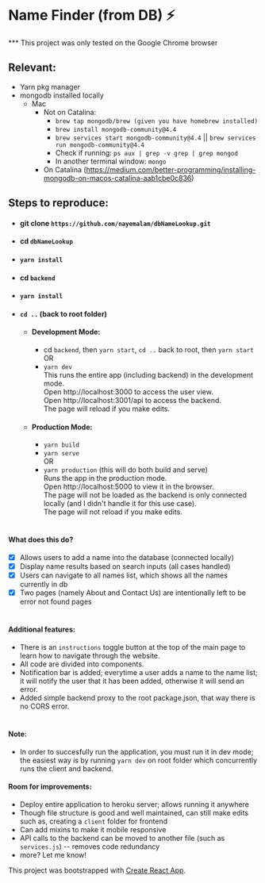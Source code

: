 # Name Finder (from DB) ⚡

*** This project was only tested on the Google Chrome browser

## Relevant: 
- Yarn pkg manager
- mongodb installed locally 
  - Mac
    - Not on Catalina:
      - `brew tap mongodb/brew (given you have homebrew installed)`
      - `brew install mongodb-community@4.4`
      - `brew services start mongodb-community@4.4` || `brew services run mongodb-community@4.4`
      - Check if running: `ps aux | grep -v grep | grep mongod`
      - In another terminal window: `mongo` 
    - On Catalina (https://medium.com/better-programming/installing-mongodb-on-macos-catalina-aab1cbe0c836)
## Steps to reproduce:
- #### git clone `https://github.com/nayemalam/dbNameLookup.git`
- #### cd `dbNameLookup`
- #### `yarn install`
- #### cd `backend`
- #### `yarn install`
- #### `cd ..` (back to root folder)

  - #### Development Mode:
    - cd `backend`, then `yarn start`, `cd ..` back to root, then `yarn start` <br />
    OR <br />
    - `yarn dev` <br/>
    This runs the entire app (including backend) in the development mode. <br/>
    Open http://localhost:3000 to access the user view. <br/>
    Open http://localhost:3001/api to access the backend. <br />
    The page will reload if you make edits.
  
  - #### Production Mode:
    - `yarn build`
    - `yarn serve` <br/>
    OR <br />
    - `yarn production` (this will do both build and serve) <br/>
    Runs the app in the production mode. <br/>
    Open http://localhost:5000 to view it in the browser. <br/>
    The page will not be loaded as the backend is only connected locally (and I didn't handle it for this use case). <br/>
    The page will not reload if you make edits.
#
#### What does this do?
- [x] Allows users to add a name into the database (connected locally)
- [x] Display name results based on search inputs (all cases handled)
- [x] Users can navigate to all names list, which shows all the names currently in db
- [x] Two pages (namely About and Contact Us) are intentionally left to be error not found pages

#
#### Additional features:
- There is an `instructions` toggle button at the top of the main page to learn how to navigate through the website.
- All code are divided into components.
- Notification bar is added; everytime a user adds a name to the name list; it will notify the user that it has been added, otherwise it will send an error.
- Added simple backend proxy to the root package.json, that way there is no CORS error.

#
#### Note: 
- In order to succesfully run the application, you must run it in dev mode; the easiest way is by running `yarn dev` on root folder which concurrently runs the client and backend.

#### Room for improvements: 
- Deploy entire application to heroku server; allows running it anywhere
- Though file structure is good and well maintained, can still make edits such as, creating a `client` folder for frontend
- Can add mixins to make it mobile responsive
- API calls to the backend can be moved to another file (such as `services.js`) -- removes code redundancy
- more? Let me know!

This project was bootstrapped with [Create React App](https://github.com/facebook/create-react-app).
